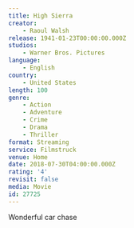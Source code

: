 ```yaml
---
title: High Sierra
creator:
    - Raoul Walsh
release: 1941-01-23T00:00:00.000Z
studios:
    - Warner Bros. Pictures
language:
    - English
country:
    - United States
length: 100
genre:
    - Action
    - Adventure
    - Crime
    - Drama
    - Thriller
format: Streaming
service: Filmstruck
venue: Home
date: 2018-07-30T04:00:00.000Z
rating: '4'
revisit: false
media: Movie
id: 27725
---
```


Wonderful car chase
